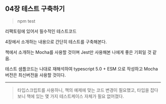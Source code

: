 ## 04장 테스트 구축하기

> npm test

리팩토링에 있어서 필수적인 테스트코드

4장에서 소개하는 내용으로 간단히 테스트를 구축해본다.

책에서 소개하는 Mocha를 사용할 것이며 Jest만 사용해본 나에게 좋은 기회일 것 같음.

테스트 샘플코드는 나대로 재해석하여 typescript 5.0 + ESM 으로 작성하고 Mocha 버전은 최신버전을 사용할 것이다.

---

> 타입스크립트를 사용하니, 책의 예제에 맞는 코드 변경이 필요했고,
> 타입을 잡다보니 책에 있는 몇 가지 테스트케이스 자체가 필요 없어졌다.
